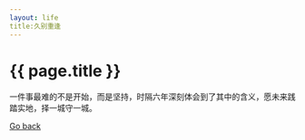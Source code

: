 ```yaml
---
layout: life
title:久别重逢 
---
```

<h1>{{ page.title }}</h1>
<p>一件事最难的不是开始，而是坚持，时隔六年深刻体会到了其中的含义，愿未来践踏实地，择一城守一城。</p>
<a href="{{ site.baseurl }}/index.html">Go back</a>
